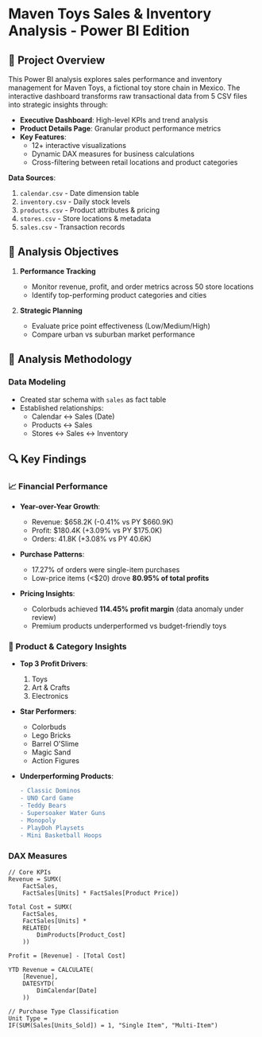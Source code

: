 # Maven Toys Sales & Inventory Analysis - Power BI Edition

## 📌 Project Overview
This Power BI analysis explores sales performance and inventory management for Maven Toys, a fictional toy store chain in Mexico. The interactive dashboard transforms raw transactional data from 5 CSV files into strategic insights through:

- **Executive Dashboard**: High-level KPIs and trend analysis
- **Product Details Page**: Granular product performance metrics
- **Key Features**: 
  - 12+ interactive visualizations
  - Dynamic DAX measures for business calculations
  - Cross-filtering between retail locations and product categories

**Data Sources**: 
1. `calendar.csv` - Date dimension table
2. `inventory.csv` - Daily stock levels
3. `products.csv` - Product attributes & pricing
4. `stores.csv` - Store locations & metadata
5. `sales.csv` - Transaction records

## 🎯 Analysis Objectives
1. **Performance Tracking**
   - Monitor revenue, profit, and order metrics across 50 store locations
   - Identify top-performing product categories and cities

2. **Strategic Planning**
   - Evaluate price point effectiveness (Low/Medium/High)
   - Compare urban vs suburban market performance

## 🔬 Analysis Methodology

### **Data Modeling**
- Created star schema with `sales` as fact table
- Established relationships:
  - Calendar ↔ Sales (Date)
  - Products ↔ Sales 
  - Stores ↔ Sales ↔ Inventory

## 🔍 Key Findings

### 📈 Financial Performance
- **Year-over-Year Growth**:
  - Revenue: $658.2K (-0.41% vs PY $660.9K)
  - Profit: $180.4K (+3.09% vs PY $175.0K)
  - Orders: 41.8K (+3.08% vs PY 40.6K)
  
- **Purchase Patterns**:
  - 17.27% of orders were single-item purchases
  - Low-price items (<$20) drove **80.95% of total profits**

- **Pricing Insights**:
  - Colorbuds achieved **114.45% profit margin** (data anomaly under review)
  - Premium products underperformed vs budget-friendly toys

### 🧸 Product & Category Insights
- **Top 3 Profit Drivers**:
  1. Toys 
  2. Art & Crafts  
  3. Electronics

- **Star Performers**:
  - Colorbuds
  - Lego Bricks
  - Barrel O'Slime
  - Magic Sand 
  - Action Figures 

- **Underperforming Products**:
  ```diff
  - Classic Dominos
  - UNO Card Game 
  - Teddy Bears 
  - Supersoaker Water Guns 
  - Monopoly 
  - PlayDoh Playsets 
  - Mini Basketball Hoops 
  
### **DAX Measures**
```dax
// Core KPIs
Revenue = SUMX(
    FactSales, 
    FactSales[Units] * FactSales[Product Price])

Total Cost = SUMX(
    FactSales,
    FactSales[Units] *
    RELATED(
        DimProducts[Product_Cost]
    ))

Profit = [Revenue] - [Total Cost]

YTD Revenue = CALCULATE(
    [Revenue],
    DATESYTD(
        DimCalendar[Date]
    ))

// Purchase Type Classification
Unit Type = 
IF(SUM(Sales[Units_Sold]) = 1, "Single Item", "Multi-Item")



